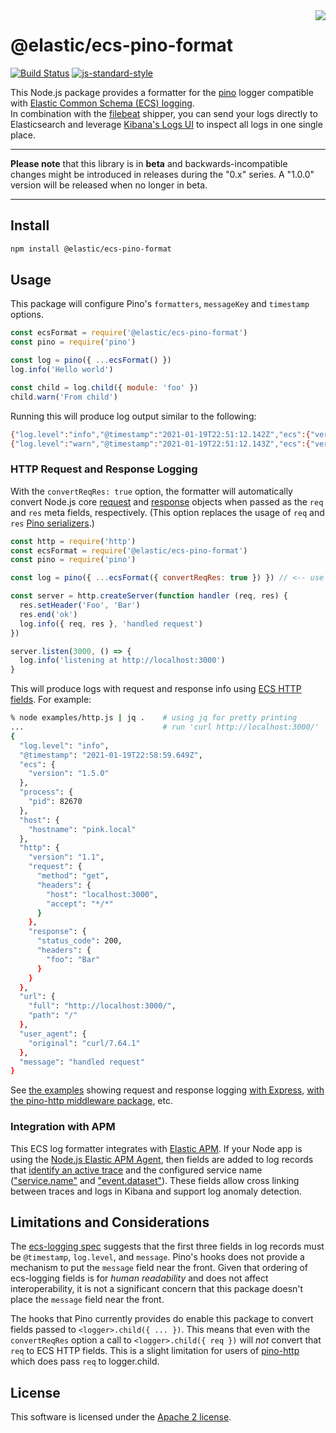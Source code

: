 <img align="right" width="auto" height="auto" src="https://www.elastic.co/static-res/images/elastic-logo-200.png">

# @elastic/ecs-pino-format

[![Build Status](https://apm-ci.elastic.co/buildStatus/icon?job=apm-agent-nodejs%2Fecs-logging-js-mbp%2Fmaster)](https://apm-ci.elastic.co/job/apm-agent-nodejs/job/ecs-logging-js-mbp/job/master/)  [![js-standard-style](https://img.shields.io/badge/code%20style-standard-brightgreen.svg?style=flat)](http://standardjs.com/)

This Node.js package provides a formatter for the [pino](https://www.npmjs.com/package/pino)
logger compatible with [Elastic Common Schema (ECS) logging](https://www.elastic.co/guide/en/ecs/current/index.html).<br/>
In combination with the [filebeat](https://www.elastic.co/products/beats/filebeat)
shipper, you can send your logs directly to Elasticsearch and leverage
[Kibana's Logs UI](https://www.elastic.co/guide/en/infrastructure/guide/current/logs-ui-overview.html)
to inspect all logs in one single place.

---

**Please note** that this library is in **beta** and backwards-incompatible
changes might be introduced in releases during the "0.x" series.
A "1.0.0" version will be released when no longer in beta.

---

## Install

```sh
npm install @elastic/ecs-pino-format
```

## Usage

This package will configure Pino's `formatters`, `messageKey` and `timestamp` options.

```js
const ecsFormat = require('@elastic/ecs-pino-format')
const pino = require('pino')

const log = pino({ ...ecsFormat() })
log.info('Hello world')

const child = log.child({ module: 'foo' })
child.warn('From child')
```

Running this will produce log output similar to the following:

```sh
{"log.level":"info","@timestamp":"2021-01-19T22:51:12.142Z","ecs":{"version":"1.5.0"},"process":{"pid":82240},"host":{"hostname":"pink.local"},"message":"Hello world"}
{"log.level":"warn","@timestamp":"2021-01-19T22:51:12.143Z","ecs":{"version":"1.5.0"},"process":{"pid":82240},"host":{"hostname":"pink.local"},"module":"foo","message":"From child"}
```

### HTTP Request and Response Logging

With the `convertReqRes: true` option, the formatter will automatically
convert Node.js core [request](https://nodejs.org/api/http.html#http_class_http_incomingmessage)
and [response](https://nodejs.org/api/http.html#http_class_http_serverresponse)
objects when passed as the `req` and `res` meta fields, respectively.
(This option replaces the usage of `req` and `res` [Pino serializers]().)

```js
const http = require('http')
const ecsFormat = require('@elastic/ecs-pino-format')
const pino = require('pino')

const log = pino({ ...ecsFormat({ convertReqRes: true }) }) // <-- use convertReqRes option

const server = http.createServer(function handler (req, res) {
  res.setHeader('Foo', 'Bar')
  res.end('ok')
  log.info({ req, res }, 'handled request')
})

server.listen(3000, () => {
  log.info('listening at http://localhost:3000')
}
```

This will produce logs with request and response info using
[ECS HTTP fields](https://www.elastic.co/guide/en/ecs/current/ecs-http.html).
For example:

```sh
% node examples/http.js | jq .    # using jq for pretty printing
...                               # run 'curl http://localhost:3000/'
{
  "log.level": "info",
  "@timestamp": "2021-01-19T22:58:59.649Z",
  "ecs": {
    "version": "1.5.0"
  },
  "process": {
    "pid": 82670
  },
  "host": {
    "hostname": "pink.local"
  },
  "http": {
    "version": "1.1",
    "request": {
      "method": "get",
      "headers": {
        "host": "localhost:3000",
        "accept": "*/*"
      }
    },
    "response": {
      "status_code": 200,
      "headers": {
        "foo": "Bar"
      }
    }
  },
  "url": {
    "full": "http://localhost:3000/",
    "path": "/"
  },
  "user_agent": {
    "original": "curl/7.64.1"
  },
  "message": "handled request"
}
```

See [the examples](examples/) showing request and response logging
[with Express](examples/express-simple.js),
[with the pino-http middleware package](examples/express-with-pino-http.js),
etc.


### Integration with APM

This ECS log formatter integrates with [Elastic APM](https://www.elastic.co/apm).
If your Node app is using the [Node.js Elastic APM Agent](https://www.elastic.co/guide/en/apm/agent/nodejs/current/intro.html),
then fields are added to log records that [identify an active trace](https://www.elastic.co/guide/en/ecs/current/ecs-tracing.html) and the configured service name
(["service.name"](https://www.elastic.co/guide/en/ecs/current/ecs-service.html#field-service-name) and
["event.dataset"](https://www.elastic.co/guide/en/ecs/current/ecs-event.html#field-event-dataset)).
These fields allow cross linking between traces and logs in Kibana and support
log anomaly detection.


## Limitations and Considerations

The [ecs-logging spec](https://github.com/elastic/ecs-logging/tree/master/spec)
suggests that the first three fields in log records must be `@timestamp`,
`log.level`, and `message`. Pino's hooks does not provide a mechanism to put
the `message` field near the front. Given that ordering of ecs-logging fields
is for *human readability* and does not affect interoperability, it is not a
significant concern that this package doesn't place the `message` field near the
front.

The hooks that Pino currently provides do enable this package to convert
fields passed to `<logger>.child({ ... })`. This means that even with the
`convertReqRes` option a call to `<logger>.child({ req })` will *not* convert
that `req` to ECS HTTP fields. This is a slight limitation for users of
[pino-http](https://github.com/pinojs/pino-http) which does pass `req` to
logger.child.


## License

This software is licensed under the [Apache 2 license](./LICENSE).
